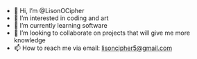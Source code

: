 - 👋 Hi, I’m @LisonOCipher
- 👀 I’m interested in coding and art
- 🌱 I’m currently learning software
- 💞️ I’m looking to collaborate on projects that will give me more knowledge
- 📫 How to reach me via email: lisoncipher5@gmail.com

<!---
LisonOCipher/LisonOCipher is a ✨ special ✨ repository because its `README.md` (this file) appears on your GitHub profile.
You can click the Preview link to take a look at your changes.
--->
